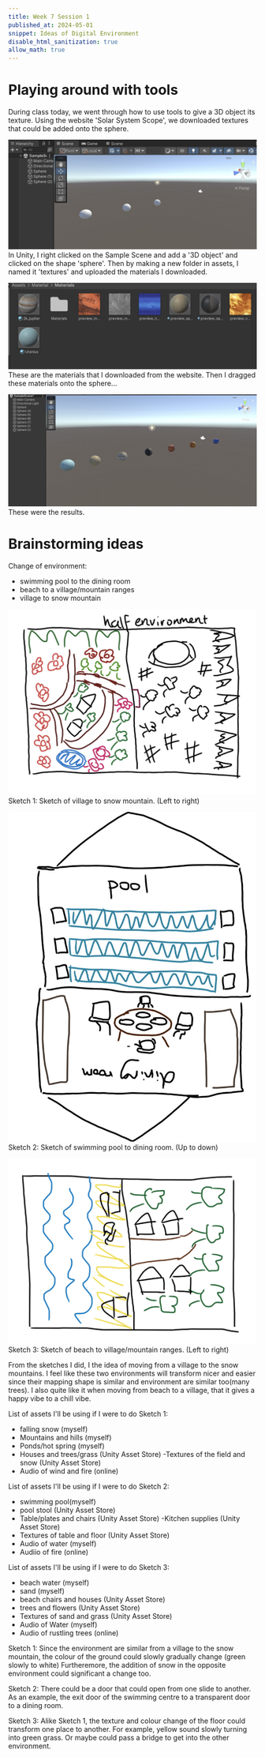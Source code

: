 ```yaml
---
title: Week 7 Session 1
published_at: 2024-05-01
snippet: Ideas of Digital Environment
disable_html_sanitization: true
allow_math: true
---
```


# Playing around with tools 
During class today, we went through how to use tools to give a 3D object its texture. Using the website 'Solar System Scope', we downloaded textures that could be added onto the sphere. 


![description](/static/W7S1/White.png)
In Unity, I right clicked on the Sample Scene and add a '3D object' and clicked on the shape 'sphere'. Then by making a new folder in assets, I named it 'textures' and uploaded the materials I downloaded. 

![description](/static/W7S1/Materials.png)
These are the materials that I downloaded from the website. Then I dragged these materials onto the sphere...

![description](/static/W7S1/Sphere.png)
These were the results. 

# Brainstorming ideas
Change of environment:
- swimming pool to the dining room 
- beach to a village/mountain ranges 
- village to snow mountain 

![description](/static/W7S1/map1.png)
Sketch 1: Sketch of village to snow mountain. (Left to right)



![description](/static/W7S1/map2.png)
Sketch 2: Sketch of swimming pool to dining room. (Up to down)



![description](/static/W7S1/map3.png)
Sketch 3: Sketch of beach to village/mountain ranges. (Left to right)



From the sketches I did, I the idea of moving from a village to the snow mountains. I feel like these two environments will transform nicer and easier since their mapping shape is similar and environment are similar too(many trees). I also quite like it when moving from beach to a village, that it gives a happy vibe to a chill vibe. 

List of assets I'll be using if I were to do Sketch 1: 
- falling snow (myself)
- Mountains and hills (myself)
- Ponds/hot spring (myself)
- Houses and trees/grass (Unity Asset Store)
-Textures of the field and snow (Unity Asset Store)
- Audio of wind and fire (online)

List of assets I'll be using if I were to do Sketch 2: 
- swimming pool(myself)
- pool stool (Unity Asset Store)
- Table/plates and chairs (Unity Asset Store)
-Kitchen supplies (Unity Asset Store)
- Textures of table and floor (Unity Asset Store)
- Audio of water (myself)
- Audiio of fire (online)

List of assets I'll be using if I were to do Sketch 3: 
- beach water (myself)
- sand (myself)
- beach chairs and houses (Unity Asset Store)
- trees and flowers (Unity Asset Store)
- Textures of sand and grass (Unity Asset Store)
- Audio of Water (myself)
- Audio of rustling trees (online)

Sketch 1: Since the environment are similar from a village to the snow mountain, the colour of the ground could slowly gradually change (green slowly to white) Furtheremore, the addition of snow in the opposite environment could significant a change too. 

Sketch 2: There could be a door that could open from one slide to another. As an example, the exit door of the swimming centre to a transparent door to a dining room. 

Sketch 3: Alike Sketch 1, the texture and colour change of the floor could transform one place to another. For example, yellow sound slowly turning into green grass. Or maybe could pass a bridge to get into the other environment. 

